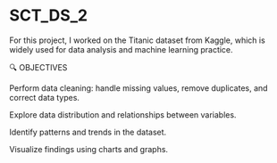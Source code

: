 # SCT_DS_2
For this project, I worked on the Titanic dataset from Kaggle, which is widely used for data analysis and machine learning practice.

🔍 OBJECTIVES

Perform data cleaning: handle missing values, remove duplicates, and correct data types.

Explore data distribution and relationships between variables.

Identify patterns and trends in the dataset.

Visualize findings using charts and graphs.
